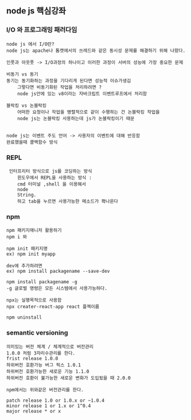 ## node js 핵심강좌

 ### I/O 와 프로그래밍 패러다임
 	node js 에서 I/O란? 
 	node js는 apache나 톰캣에서의 쓰레드와 같은 동시성 문제를 해결하기 위해 나왔다.

 	인풋과 아웃풋 -> I/O과정의 하나이고 이러한 과정이 서버의 성능에 가장 중요한 문제

 	비동기 vs 동기 
 	동기는 동기화하는 과정을 기다리게 된다면 성능적 이슈가생김 
 		그렇다면 비동기화된 작업을 처리하려면 ?
 		node js안에 있는 v8이라는 자바크립트 이벤트루프에서 처리함
 	
 	블락킹 vs 논블락킹
 		어떠한 요청이나 작업을 병렬적으로 같이 수행하는 건 논블락킹 작업을
 		node js는 논블락킹 사용하는데 js가 논블락킹이기 때문
 	

 	node js는 이벤트 주도 언어 -> 사용자의 이벤트에 대해 반응함
 	완료했을때 콜백함수 방식 

 ### REPL
 	 인터프리터 방식으로 js를 코딩하는 방식
 		윈도우에서 REPL을 사용하는 방식 : 
 		cmd 터미널 ,shell 을 이용해서
 		node
 		String.
 		하고 tab을 누르면 사용가능한 메소드가 쫙나온다 
 	

 ### npm
 
 	npm 패키지매니저 활용하기
 	npm i 와 

 	npm init 패키지명
 	ex) npm init myapp

 	dev에 추가하려면 
 	ex) npm install packagename --save-dev

 	npm install packagename -g
 	-g 글로벌 명령은 모든 시스템에서 사용가능하다.

 	npx는 실행목적으로 사용함
 	npx creater-react-app react 플젝이름 

 	npm uninstall 

 ### semantic versioning

 	의미있는 버전 체계 / 체계적으로 버전관리
 	1.0.0 처럼 3자리수관리를 한다.
 	frist release 1.0.0
 	하위버전 호환가능 버그 픽스 1.0.1
	하위버전 호환가능한 새로운 기능 1.1.0 
	하위버전 호환이 불가능한 새로운 변화가 도입됬을 때 2.0.0

	npm에서는 위와같은 버전관리를 한다.

	patch release 1.0 or 1.0.x or ~1.0.4
	minor release 1 or 1.x or 1^0.4
	major release * or x
	